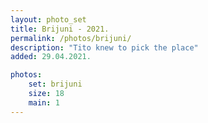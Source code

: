 ```yaml
---
layout: photo_set
title: Brijuni - 2021.
permalink: /photos/brijuni/
description: "Tito knew to pick the place"
added: 29.04.2021.

photos:
    set: brijuni
    size: 18
    main: 1
---
```

